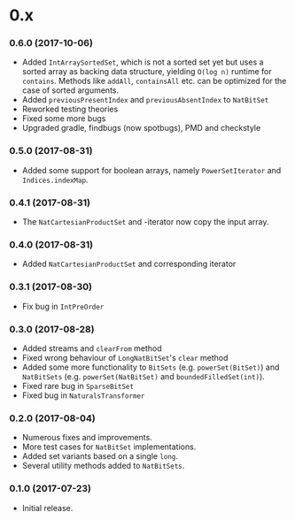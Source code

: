 # 0.x

### 0.6.0 (2017-10-06)

  * Added `IntArraySortedSet`, which is not a sorted set yet but uses a sorted array as backing data structure, yielding `O(log n)` runtime for `contains`. Methods like `addAll`, `containsAll` etc. can be optimized for the case of sorted arguments. 
  * Added `previousPresentIndex` and `previousAbsentIndex` to `NatBitSet`
  * Reworked testing theories
  * Fixed some more bugs
  * Upgraded gradle, findbugs (now spotbugs), PMD and checkstyle
  
### 0.5.0 (2017-08-31)

  * Added some support for boolean arrays, namely `PowerSetIterator` and `Indices.indexMap`.

### 0.4.1 (2017-08-31)

  * The `NatCartesianProductSet` and -iterator now copy the input array.

### 0.4.0 (2017-08-31)

  * Added `NatCartesianProductSet` and corresponding iterator

### 0.3.1 (2017-08-30)

  * Fix bug in `IntPreOrder`

### 0.3.0 (2017-08-28)

  * Added streams and `clearFrom` method
  * Fixed wrong behaviour of `LongNatBitSet`'s `clear` method
  * Added some more functionality to `BitSets` (e.g. `powerSet(BitSet)`) and `NatBitSets` (e.g. `powerSet(NatBitSet)` and `boundedFilledSet(int)`).
  * Fixed rare bug in `SparseBitSet`
  * Fixed bug in `NaturalsTransformer`

### 0.2.0 (2017-08-04)

 * Numerous fixes and improvements.
 * More test cases for `NatBitSet` implementations.
 * Added set variants based on a single `long`.
 * Several utility methods added to `NatBitSets`.

### 0.1.0 (2017-07-23)

 * Initial release.
